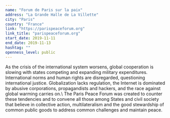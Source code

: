 ```yaml
---
name: "Forum de Paris sur la paix"
address: "La Grande Halle de La Villette"
city: "Paris"
country: "France"
link: "https://parispeaceforum.org"
link_title: "parispeaceforum.org"
start_date: 2019-11-11
end_date: 2019-11-13
hashtag: ""
openness_level: public
---
```

As the crisis of the international system worsens, global cooperation is slowing with states competing
and expanding military expenditures. International norms and human rights are disregarded, questioning
international justice. Globalization lacks regulation, the Internet is dominated by abusive
corporations, propagandists and hackers, and the race against global warming carries on.\\
The Paris Peace Forum was created to counter these tendencies and to convene all those among States and
civil society that believe in collective action, multilateralism and the good stewardship of common
public goods to address common challenges and maintain peace.
